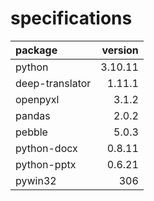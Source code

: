 # specifications

| package         | version |
|:----------------|--------:|
| python          | 3.10.11 |
| deep-translator | 1.11.1  |
| openpyxl        | 3.1.2   |
| pandas          | 2.0.2   |
| pebble          | 5.0.3   |
| python-docx     | 0.8.11  |
| python-pptx     | 0.6.21  |
| pywin32         | 306     |
